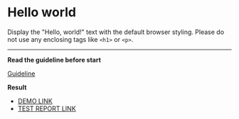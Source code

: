 # Hello world

Display the "Hello, world!" text with the default browser styling. Please do not
use any enclosing tags like `<h1>` or `<p>`.
___

**Read the guideline before start**

[Guideline](https://mate-academy.github.io/layout_task-guideline/)

**Result**

- [DEMO LINK](https://koretskyi.github.io/layout_hello-world/) <br>
- [TEST REPORT LINK](https://koretskyi.github.io/layout_hello-world/report/html_report/)
